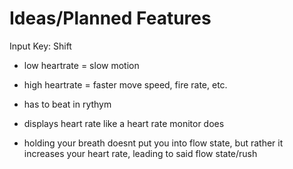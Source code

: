 # Ideas/Planned Features

Input Key: Shift

- low heartrate = slow motion
- high heartrate = faster move speed, fire rate, etc.

- has to beat in rythym
- displays heart rate like a heart rate monitor does

- holding your breath doesnt put you into flow state, but rather it increases your heart rate, leading to said flow state/rush
